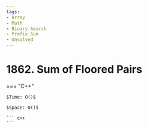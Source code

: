 ```yaml
---
tags:
- Array
- Math
- Binary Search
- Prefix Sum
- Unsolved
---
```



# 1862. Sum of Floored Pairs

=== "C++"

    $Time: O()$

    $Space: O()$

    ``` c++
    ```